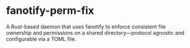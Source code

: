 # fanotify-perm-fix
A Rust-based daemon that uses fanotify to enforce consistent file ownership and permissions on a shared directory—protocol agnostic and configurable via a TOML file.
